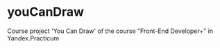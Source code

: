 # youCanDraw
Course project 'You Сan Draw' of the course "Front-End Developer+" in Yandex.Practicum

